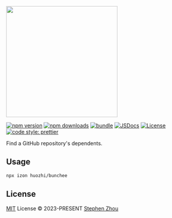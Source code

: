 <img src='https://s2.loli.net/2024/01/16/4gli63wCVyLKUcS.png' width='300'>

[![npm version][npm-version-src]][npm-version-href]
[![npm downloads][npm-downloads-src]][npm-downloads-href]
[![bundle][bundle-src]][bundle-href]
[![JSDocs][jsdocs-src]][jsdocs-href]
[![License][license-src]][license-href]
[![code style: prettier][code-style-src]][code-style-href]

Find a GitHub repository's dependents.

## Usage

```sh
npx izon huozhi/bunchee
```

## License

[MIT](./LICENSE) License © 2023-PRESENT [Stephen Zhou](https://github.com/hyoban)

<!-- Badges -->

[code-style-src]: https://img.shields.io/badge/code_style-prettier-ff69b4.svg?style=flat
[code-style-href]: https://github.com/prettier/prettier
[npm-version-src]: https://img.shields.io/npm/v/izon?style=flat&colorA=080f12&colorB=1fa669
[npm-version-href]: https://npmjs.com/package/izon
[npm-downloads-src]: https://img.shields.io/npm/dm/izon?style=flat&colorA=080f12&colorB=1fa669
[npm-downloads-href]: https://npmjs.com/package/izon
[bundle-src]: https://img.shields.io/bundlephobia/minzip/izon?style=flat&colorA=080f12&colorB=1fa669&label=minzip
[bundle-href]: https://bundlephobia.com/result?p=izon
[license-src]: https://img.shields.io/github/license/hyoban/izon.svg?style=flat&colorA=080f12&colorB=1fa669
[license-href]: https://github.com/hyoban/izon/blob/main/LICENSE
[jsdocs-src]: https://img.shields.io/badge/jsdocs-reference-080f12?style=flat&colorA=080f12&colorB=1fa669
[jsdocs-href]: https://www.jsdocs.io/package/izon
